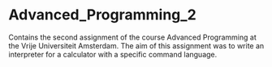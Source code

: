 # Advanced_Programming_2
Contains the second assignment of the course Advanced Programming at the Vrije Universiteit Amsterdam. The aim of this assignment was to write an interpreter for a calculator with a specific command language.
